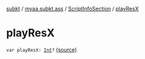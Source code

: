 [subkt](../../index.md) / [myaa.subkt.ass](../index.md) / [ScriptInfoSection](index.md) / [playResX](./play-res-x.md)

# playResX

`var playResX: `[`Int`](https://kotlinlang.org/api/latest/jvm/stdlib/kotlin/-int/index.html)`?` [(source)](https://github.com/Myaamori/SubKt/blob/0.1.4/src/main/kotlin/myaa/subkt/ass/parser.kt#L717)